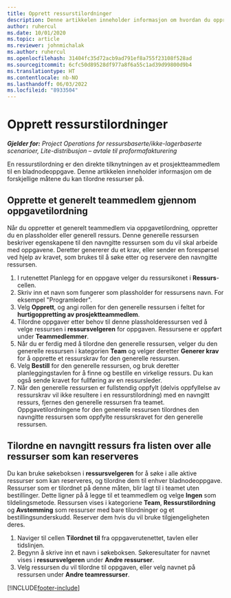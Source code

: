 ```yaml
---
title: Opprett ressurstilordninger
description: Denne artikkelen inneholder informasjon om hvordan du oppretter generiske og navngitte ressurstilordninger.
author: ruhercul
ms.date: 10/01/2020
ms.topic: article
ms.reviewer: johnmichalak
ms.author: ruhercul
ms.openlocfilehash: 31404fc35d72acb9ad791ef8a755f23108f528ad
ms.sourcegitcommit: 6cfc50d89528df977a8f6a55c1ad39d99800d9b4
ms.translationtype: HT
ms.contentlocale: nb-NO
ms.lasthandoff: 06/03/2022
ms.locfileid: "8933504"
---
```

# <a name="create-resource-assignments"></a>Opprett ressurstilordninger

_**Gjelder for:** Project Operations for ressursbaserte/ikke-lagerbaserte scenarioer, Lite-distribusjon – avtale til proformafakturering_


En ressurstilordning er den direkte tilknytningen av et prosjektteammedlem til en bladnodeoppgave. Denne artikkelen inneholder informasjon om de forskjellige måtene du kan tilordne ressurser på.

## <a name="create-a-generic-team-member-through-task-assignment"></a>Opprette et generelt teammedlem gjennom oppgavetilordning


Når du oppretter et generelt teammedlem via oppgavetilordning, oppretter du en plassholder eller generell ressurs. Denne generelle ressursen beskriver egenskapene til den navngitte ressursen som du vil skal arbeide med oppgavene. Deretter genererer du et krav, eller sender en forespørsel ved hjelp av kravet, som brukes til å søke etter og reservere den navngitte ressursen.

1. I rutenettet Planlegg for en oppgave velger du ressursikonet i **Ressurs**-cellen.
2. Skriv inn et navn som fungerer som plassholder for ressursens navn. For eksempel "Programleder".
3. Velg **Opprett**, og angi rollen for den generelle ressursen i feltet for **hurtigoppretting av prosjektteammedlem**.
4. Tilordne oppgaver etter behov til denne plassholderessursen ved å velge ressursen i **ressursvelgeren** for oppgaven. Ressursene er oppført under **Teammedlemmer**.
5. Når du er ferdig med å tilordne den generelle ressursen, velger du den generelle ressursen i kategorien **Team** og velger deretter **Generer krav** for å opprette et ressurskrav for den generelle ressursen.
6. Velg **Bestill** for den generelle ressursen, og bruk deretter planleggingstavlen for å finne og bestille en virkelige ressurs. Du kan også sende kravet for fullføring av en ressursleder.
7. Når den generelle ressursen er fullstendig oppfylt (delvis oppfyllelse av ressurskrav vil ikke resultere i en ressurstilordning) med en navngitt ressurs, fjernes den generelle ressursen fra teamet. Oppgavetilordningene for den generelle ressursen tilordnes den navngitte ressursen som oppfylte ressurskravet for den generelle ressursen.

## <a name="assign-a-named-resource-from-the-list-of-all-bookable-resources"></a>Tilordne en navngitt ressurs fra listen over alle ressurser som kan reserveres

Du kan bruke søkeboksen i **ressursvelgeren** for å søke i alle aktive ressurser som kan reserveres, og tilordne dem til enhver bladnodeoppgave. Ressurser som er tilordnet på denne måten, blir lagt til i teamet uten bestillinger. Dette ligner på å legge til et teammedlem og velge **Ingen** som tildelingsmetode. Ressursen vises i kategoriene **Team**, **Ressurstilordning** og **Avstemming** som ressurser med bare tilordninger og et bestillingsunderskudd. Reserver dem hvis du vil bruke tilgjengeligheten deres.

1. Naviger til cellen **Tilordnet til** fra oppgaverutenettet, tavlen eller tidslinjen.
2. Begynn å skrive inn et navn i søkeboksen. Søkeresultater for navnet vises i **ressursvelgeren** under **Andre ressurser**.
3. Velg ressursen du vil tilordne til oppgaven, eller velg navnet på ressursen under **Andre teamressurser**.


[!INCLUDE[footer-include](../includes/footer-banner.md)]